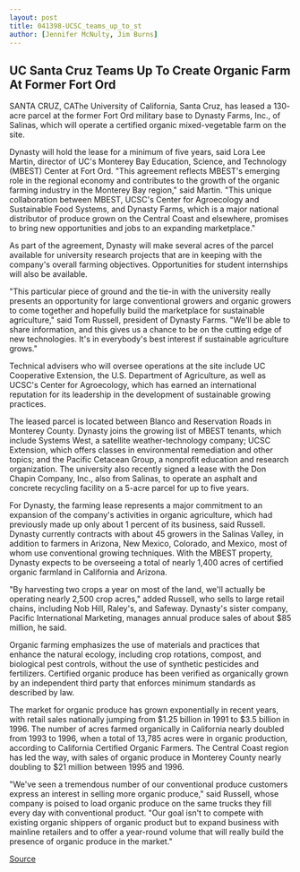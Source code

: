 ```yaml
---
layout: post
title: 041398-UCSC_teams_up_to_st
author: [Jennifer McNulty, Jim Burns]
---
```


## UC Santa Cruz Teams Up To Create Organic Farm At  Former Fort Ord

SANTA CRUZ, CA­The University of California, Santa Cruz, has leased a 130- acre parcel at the former Fort Ord military base to Dynasty Farms, Inc., of  Salinas, which will operate a certified organic mixed-vegetable farm on the  site.

Dynasty will hold the lease for a minimum of five years, said Lora Lee  Martin, director of UC's Monterey Bay Education, Science, and Technology  (MBEST) Center at Fort Ord. "This agreement reflects MBEST's emerging role  in the regional economy and contributes to the growth of the organic  farming industry in the Monterey Bay region," said Martin. "This unique  collaboration between MBEST, UCSC's Center for Agroecology and  Sustainable Food Systems, and Dynasty Farms, which is a major national  distributor of produce grown on the Central Coast and elsewhere, promises  to bring new opportunities and jobs to an expanding marketplace."

As part of the agreement, Dynasty will make several acres of the  parcel available for university research projects that are in keeping with  the company's overall farming objectives. Opportunities for student  internships will also be available.

"This particular piece of ground and the tie-in with the university  really presents an opportunity for large conventional growers and organic  growers to come together and hopefully build the marketplace for  sustainable agriculture," said Tom Russell, president of Dynasty Farms.  "We'll be able to share information, and this gives us a chance to be on the  cutting edge of new technologies. It's in everybody's best interest if  sustainable agriculture grows."

Technical advisers who will oversee operations at the site include UC  Cooperative Extension, the U.S. Department of Agriculture, as well as UCSC's  Center for Agroecology, which has earned an international reputation for its  leadership in the development of sustainable growing practices.

The leased parcel is located between Blanco and Reservation Roads in  Monterey County. Dynasty joins the growing list of MBEST tenants, which  include Systems West, a satellite weather-technology company; UCSC  Extension, which offers classes in environmental remediation and other  topics; and the Pacific Cetacean Group, a nonprofit education and research  organization. The university also recently signed a lease with the Don Chapin  Company, Inc., also from Salinas, to operate an asphalt and concrete  recycling facility on a 5-acre parcel for up to five years.

For Dynasty, the farming lease represents a major commitment to an  expansion of the company's activities in organic agriculture, which had  previously made up only about 1 percent of its business, said Russell.  Dynasty currently contracts with about 45 growers in the Salinas Valley, in  addition to farmers in Arizona, New Mexico, Colorado, and Mexico, most of  whom use conventional growing techniques. With the MBEST property,  Dynasty expects to be overseeing a total of nearly 1,400 acres of certified  organic farmland in California and Arizona.

"By harvesting two crops a year on most of the land, we'll actually be  operating nearly 2,500 crop acres," added Russell, who sells to large retail  chains, including Nob Hill, Raley's, and Safeway. Dynasty's sister company,  Pacific International Marketing, manages annual produce sales of about $85  million, he said.

Organic farming emphasizes the use of materials and practices that  enhance the natural ecology, including crop rotations, compost, and  biological pest controls, without the use of synthetic pesticides and  fertilizers. Certified organic produce has been verified as organically grown  by an independent third party that enforces minimum standards as described  by law.

The market for organic produce has grown exponentially in recent  years, with retail sales nationally jumping from $1.25 billion in 1991 to  $3.5 billion in 1996. The number of acres farmed organically in California  nearly doubled from 1993 to 1996, when a total of 13,785 acres were in  organic production, according to California Certified Organic Farmers. The  Central Coast region has led the way, with sales of organic produce in  Monterey County nearly doubling to $21 million between 1995 and 1996.

"We've seen a tremendous number of our conventional produce  customers express an interest in selling more organic produce," said  Russell, whose company is poised to load organic produce on the same trucks  they fill every day with conventional product. "Our goal isn't to compete  with existing organic shippers of organic product but to expand business  with mainline retailers and to offer a year-round volume that will really  build the presence of organic produce in the market."

[Source](http://www1.ucsc.edu/news_events/press_releases/archive/97-98/04-98/041398-UCSC_teams_up_to_st.html "Permalink to 041398-UCSC_teams_up_to_st")